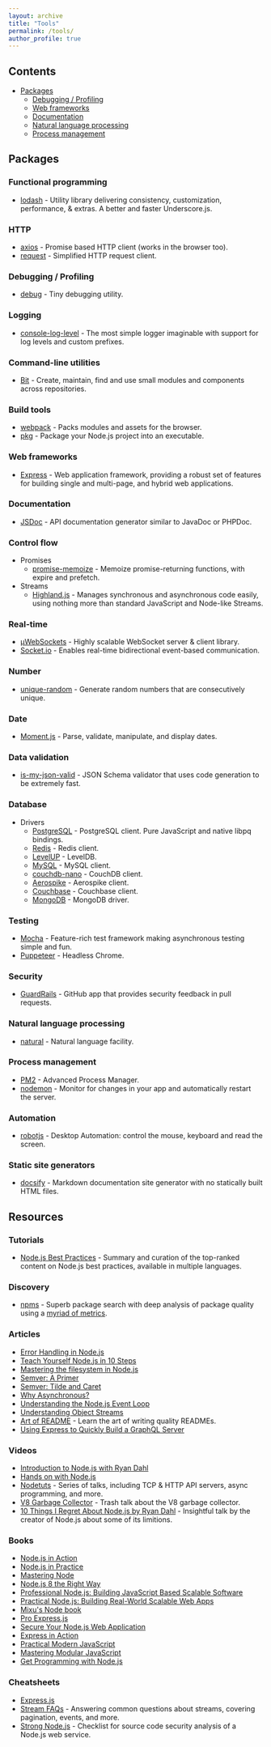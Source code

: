 ```yaml
---
layout: archive
title: "Tools"
permalink: /tools/
author_profile: true
---
```


## Contents

- [Packages](#packages)
	- [Debugging / Profiling](#debugging--profiling)
	- [Web frameworks](#web-frameworks)
	- [Documentation](#documentation)
	- [Natural language processing](#natural-language-processing)
	- [Process management](#process-management)

## Packages

### Functional programming

- [lodash](https://github.com/lodash/lodash) - Utility library delivering consistency, customization, performance, & extras. A better and faster Underscore.js.

### HTTP

- [axios](https://github.com/mzabriskie/axios) - Promise based HTTP client (works in the browser too).
- [request](https://github.com/request/request) - Simplified HTTP request client.

### Debugging / Profiling

- [debug](https://github.com/visionmedia/debug) - Tiny debugging utility.

### Logging

- [console-log-level](https://github.com/watson/console-log-level) - The most simple logger imaginable with support for log levels and custom prefixes.

### Command-line utilities

- [Bit](https://github.com/teambit/bit) - Create, maintain, find and use small modules and components across repositories.

### Build tools

- [webpack](https://github.com/webpack/webpack) - Packs modules and assets for the browser.
- [pkg](https://github.com/zeit/pkg) - Package your Node.js project into an executable.


### Web frameworks

- [Express](https://github.com/expressjs/express) - Web application framework, providing a robust set of features for building single and multi-page, and hybrid web applications.

### Documentation

- [JSDoc](https://github.com/jsdoc3/jsdoc) - API documentation generator similar to JavaDoc or PHPDoc.


### Control flow

- Promises
	- [promise-memoize](https://github.com/nodeca/promise-memoize) - Memoize promise-returning functions, with expire and prefetch.
- Streams
	- [Highland.js](https://github.com/caolan/highland) - Manages synchronous and asynchronous code easily, using nothing more than standard JavaScript and Node-like Streams.

### Real-time

- [µWebSockets](https://github.com/uWebSockets/uWebSockets) - Highly scalable WebSocket server & client library.
- [Socket.io](https://github.com/socketio/socket.io) - Enables real-time bidirectional event-based communication.

### Number
- [unique-random](https://github.com/sindresorhus/unique-random) - Generate random numbers that are consecutively unique.


### Date

- [Moment.js](http://momentjs.com) - Parse, validate, manipulate, and display dates.


### Data validation

- [is-my-json-valid](https://github.com/mafintosh/is-my-json-valid) - JSON Schema validator that uses code generation to be extremely fast.



### Database

- Drivers
	- [PostgreSQL](https://github.com/brianc/node-postgres) - PostgreSQL client. Pure JavaScript and native libpq bindings.
	- [Redis](https://github.com/luin/ioredis) - Redis client.
	- [LevelUP](https://github.com/Level/levelup) - LevelDB.
	- [MySQL](https://github.com/mysqljs/mysql) - MySQL client.
	- [couchdb-nano](https://github.com/apache/couchdb-nano) - CouchDB client.
	- [Aerospike](https://github.com/aerospike/aerospike-client-nodejs) - Aerospike client.
	- [Couchbase](https://github.com/couchbase/couchnode) - Couchbase client.
	- [MongoDB](https://github.com/mongodb/node-mongodb-native) - MongoDB driver.

### Testing

- [Mocha](https://github.com/mochajs/mocha) - Feature-rich test framework making asynchronous testing simple and fun.
- [Puppeteer](https://github.com/GoogleChrome/puppeteer) - Headless Chrome.


### Security

- [GuardRails](https://github.com/apps/guardrails) - GitHub app that provides security feedback in pull requests.

### Natural language processing

- [natural](https://github.com/NaturalNode/natural) - Natural language facility.

### Process management

- [PM2](https://github.com/Unitech/pm2) - Advanced Process Manager.
- [nodemon](https://github.com/remy/nodemon) - Monitor for changes in your app and automatically restart the server.

### Automation

- [robotjs](https://github.com/octalmage/robotjs) - Desktop Automation: control the mouse, keyboard and read the screen.

### Static site generators

- [docsify](https://github.com/QingWei-Li/docsify) - Markdown documentation site generator with no statically built HTML files.

## Resources

### Tutorials

- [Node.js Best Practices](https://github.com/i0natan/nodebestpractices) - Summary and curation of the top-ranked content on Node.js best practices, available in multiple languages.

### Discovery

- [npms](https://npms.io) - Superb package search with deep analysis of package quality using a [myriad of metrics](https://npms.io/about).

### Articles

- [Error Handling in Node.js](https://www.joyent.com/node-js/production/design/errors)
- [Teach Yourself Node.js in 10 Steps](https://ponyfoo.com/articles/teach-yourself-nodejs-in-10-steps)
- [Mastering the filesystem in Node.js](https://medium.com/@yoshuawuyts/mastering-the-filesystem-in-node-js-4706b7cb0801)
- [Semver: A Primer](https://nodesource.com/blog/semver-a-primer/)
- [Semver: Tilde and Caret](https://nodesource.com/blog/semver-tilde-and-caret/)
- [Why Asynchronous?](https://nodesource.com/blog/why-asynchronous/)
- [Understanding the Node.js Event Loop](https://nodesource.com/blog/understanding-the-nodejs-event-loop/)
- [Understanding Object Streams](https://nodesource.com/blog/understanding-object-streams/)
- [Art of README](https://github.com/noffle/art-of-readme) - Learn the art of writing quality READMEs.
- [Using Express to Quickly Build a GraphQL Server](https://snipcart.com/blog/graphql-nodejs-express-tutorial)

### Videos

- [Introduction to Node.js with Ryan Dahl](https://www.youtube.com/watch?v=jo_B4LTHi3I)
- [Hands on with Node.js](https://learn.bevry.me/hands-on-with-node.js/preface)
- [Nodetuts](http://nodetuts.com) - Series of talks, including TCP & HTTP API servers, async programming, and more.
- [V8 Garbage Collector](https://v8.dev/blog/trash-talk) - Trash talk about the V8 garbage collector.
- [10 Things I Regret About Node.js by Ryan Dahl](https://www.youtube.com/watch?v=M3BM9TB-8yA) - Insightful talk by the creator of Node.js about some of its limitions.

### Books

- [Node.js in Action](https://www.manning.com/books/node-js-in-action-second-edition)
- [Node.js in Practice](http://www.amazon.com/Node-js-Practice-Alex-R-Young/dp/1617290939)
- [Mastering Node](http://visionmedia.github.io/masteringnode/)
- [Node.js 8 the Right Way](https://pragprog.com/book/jwnode2/node-js-8-the-right-way)
- [Professional Node.js: Building JavaScript Based Scalable Software](http://www.amazon.com/Professional-Node-js-Building-Javascript-Scalable-ebook/dp/B009L7QETY/)
- [Practical Node.js: Building Real-World Scalable Web Apps](http://practicalnodebook.com)
- [Mixu's Node book](http://book.mixu.net/node/)
- [Pro Express.js](http://proexpressjs.com)
- [Secure Your Node.js Web Application](http://www.amazon.com/Secure-Your-Node-js-Web-Application/dp/1680500856)
- [Express in Action](https://www.manning.com/books/express-in-action)
- [Practical Modern JavaScript](https://www.amazon.com/Practical-Modern-JavaScript-Dive-Future/dp/149194353X)
- [Mastering Modular JavaScript](https://www.amazon.com/Mastering-Modular-JavaScript-Nicolas-Bevacqua/dp/1491955686/)
- [Get Programming with Node.js](https://www.manning.com/books/get-programming-with-node-js)

### Cheatsheets

- [Express.js](https://github.com/azat-co/cheatsheets/blob/master/express4)
- [Stream FAQs](https://github.com/stephenplusplus/stream-faqs) - Answering common questions about streams, covering pagination, events, and more.
- [Strong Node.js](https://github.com/jesusprubio/strong-node) - Checklist for source code security analysis of a Node.js web service.

